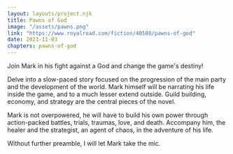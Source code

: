 ```yaml
---
layout: layouts/project.njk
title: Pawns of God
image: "/assets/pawns.png"
link: "https://www.royalroad.com/fiction/40580/pawns-of-god"
date: 2023-11-03
chapters: pawns-of-god
---
```


Join Mark in his fight against a God and change the game's destiny!

Delve into a slow-paced story focused on the progression of the main party and the development of the world. Mark himself will be narrating his life inside the game, and to a much lesser extend outside. Guild building, economy, and strategy are the central pieces of the novel. 

Mark is not overpowered, he will have to build his own power through action-packed battles, trials, traumas, love, and death. Accompany him, the healer and the strategist, an agent of chaos, in the adventure of his life. 

Without further preamble, I will let Mark take the mic.
